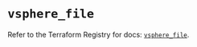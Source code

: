 # `vsphere_file`

Refer to the Terraform Registry for docs: [`vsphere_file`](https://registry.terraform.io/providers/hashicorp/vsphere/2.9.3/docs/resources/file).
